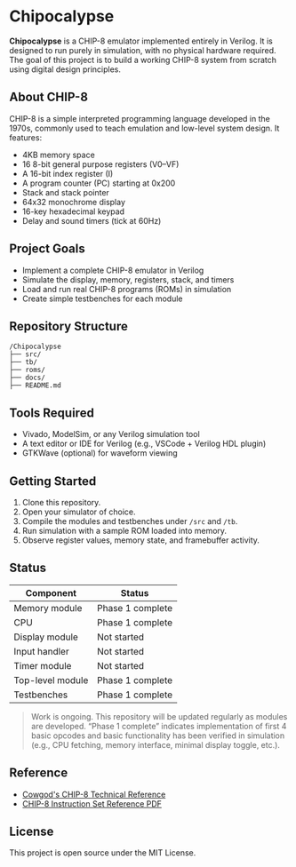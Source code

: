 # Chipocalypse

**Chipocalypse** is a CHIP-8 emulator implemented entirely in Verilog. It is designed to run purely in simulation, with no physical hardware required. The goal of this project is to build a working CHIP-8 system from scratch using digital design principles.

## About CHIP-8

CHIP-8 is a simple interpreted programming language developed in the 1970s, commonly used to teach emulation and low-level system design. It features:

- 4KB memory space
- 16 8-bit general purpose registers (V0–VF)
- A 16-bit index register (I)
- A program counter (PC) starting at 0x200
- Stack and stack pointer
- 64x32 monochrome display
- 16-key hexadecimal keypad
- Delay and sound timers (tick at 60Hz)

## Project Goals

- Implement a complete CHIP-8 emulator in Verilog
- Simulate the display, memory, registers, stack, and timers
- Load and run real CHIP-8 programs (ROMs) in simulation
- Create simple testbenches for each module

## Repository Structure

```
/Chipocalypse
├── src/
├── tb/
├── roms/ 
├── docs/
├── README.md 
```


## Tools Required

- Vivado, ModelSim, or any Verilog simulation tool
- A text editor or IDE for Verilog (e.g., VSCode + Verilog HDL plugin)
- GTKWave (optional) for waveform viewing

## Getting Started

1. Clone this repository.
2. Open your simulator of choice.
3. Compile the modules and testbenches under `/src` and `/tb`.
4. Run simulation with a sample ROM loaded into memory.
5. Observe register values, memory state, and framebuffer activity.

## Status

| Component       | Status       |
|----------------|--------------|
| Memory module  | Phase 1 complete |
| CPU            | Phase 1 complete |
| Display module | Not started  |
| Input handler  | Not started  |
| Timer module   | Not started  |
| Top-level module  | Phase 1 complete |
| Testbenches    | Phase 1 complete  |

> Work is ongoing. This repository will be updated regularly as modules are developed. “Phase 1 complete” indicates implementation of first 4 basic opcodes and basic functionality has been verified in simulation (e.g., CPU fetching, memory interface, minimal display toggle, etc.).

## Reference

- [Cowgod's CHIP-8 Technical Reference](https://devernay.free.fr/hacks/chip8/C8TECH10.HTM)
- [CHIP-8 Instruction Set Reference PDF](https://johnearnest.github.io/Octo/docs/chip8ref.pdf)

## License

This project is open source under the MIT License.

